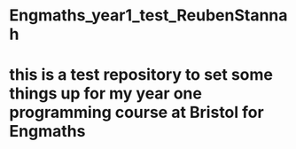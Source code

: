# Engmaths_year1_test_ReubenStannah

# this is a test repository to set some things up for my year one programming course at Bristol for Engmaths
